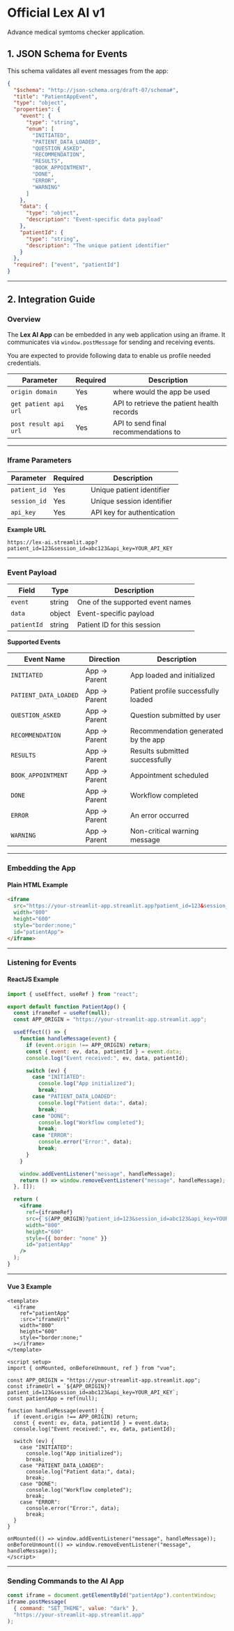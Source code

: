 # Official Lex AI v1

Advance medical symtoms checker application.


## 1. JSON Schema for Events

This schema validates all event messages from the app:

```json
{
  "$schema": "http://json-schema.org/draft-07/schema#",
  "title": "PatientAppEvent",
  "type": "object",
  "properties": {
    "event": {
      "type": "string",
      "enum": [
        "INITIATED",
        "PATIENT_DATA_LOADED",
        "QUESTION_ASKED",
        "RECOMMENDATION",
        "RESULTS",
        "BOOK_APPOINTMENT",
        "DONE",
        "ERROR",
        "WARNING"
      ]
    },
    "data": {
      "type": "object",
      "description": "Event-specific data payload"
    },
    "patientId": {
      "type": "string",
      "description": "The unique patient identifier"
    }
  },
  "required": ["event", "patientId"]
}
```


---

## 2. Integration Guide

### Overview

The **Lex AI App** can be embedded in any web application using an iframe. It communicates via `window.postMessage` for sending and receiving events.

You are expected to provide following data to enable us profile needed credentials.


| Parameter    | Required | Description                |
| ------------ | -------- | -------------------------- |
| `origin domain` | Yes      | where would the app be used  |
| `get patient api url` | Yes      | API to retrieve the patient health records  |
| `post result api url`    | Yes      | API to send final recommendations to |

---

### Iframe Parameters

| Parameter    | Required | Description                |
| ------------ | -------- | -------------------------- |
| `patient_id` | Yes      | Unique patient identifier  |
| `session_id` | Yes      | Unique session identifier  |
| `api_key`    | Yes      | API key for authentication |

**Example URL**

```
https://lex-ai.streamlit.app?patient_id=123&session_id=abc123&api_key=YOUR_API_KEY
```

---

### Event Payload

| Field       | Type   | Description                      |
| ----------- | ------ | -------------------------------- |
| `event`     | string | One of the supported event names |
| `data`      | object | Event-specific payload           |
| `patientId` | string | Patient ID for this session      |

**Supported Events**

| Event Name            | Direction    | Description                         |
| --------------------- | ------------ | ----------------------------------- |
| `INITIATED`           | App → Parent | App loaded and initialized          |
| `PATIENT_DATA_LOADED` | App → Parent | Patient profile successfully loaded |
| `QUESTION_ASKED`      | App → Parent | Question submitted by user          |
| `RECOMMENDATION`      | App → Parent | Recommendation generated by the app |
| `RESULTS`             | App → Parent | Results submitted successfully      |
| `BOOK_APPOINTMENT`    | App → Parent | Appointment scheduled               |
| `DONE`                | App → Parent | Workflow completed                  |
| `ERROR`               | App → Parent | An error occurred                   |
| `WARNING`             | App → Parent | Non-critical warning message        |

---

### Embedding the App

#### Plain HTML Example

```html
<iframe
  src="https://your-streamlit-app.streamlit.app?patient_id=123&session_id=abc123&api_key=YOUR_API_KEY"
  width="800"
  height="600"
  style="border:none;"
  id="patientApp">
</iframe>
```

---

### Listening for Events

#### ReactJS Example

```jsx
import { useEffect, useRef } from "react";

export default function PatientApp() {
  const iframeRef = useRef(null);
  const APP_ORIGIN = "https://your-streamlit-app.streamlit.app";

  useEffect(() => {
    function handleMessage(event) {
      if (event.origin !== APP_ORIGIN) return;
      const { event: ev, data, patientId } = event.data;
      console.log("Event received:", ev, data, patientId);

      switch (ev) {
        case "INITIATED":
          console.log("App initialized");
          break;
        case "PATIENT_DATA_LOADED":
          console.log("Patient data:", data);
          break;
        case "DONE":
          console.log("Workflow completed");
          break;
        case "ERROR":
          console.error("Error:", data);
          break;
      }
    }

    window.addEventListener("message", handleMessage);
    return () => window.removeEventListener("message", handleMessage);
  }, []);

  return (
    <iframe
      ref={iframeRef}
      src={`${APP_ORIGIN}?patient_id=123&session_id=abc123&api_key=YOUR_API_KEY`}
      width="800"
      height="600"
      style={{ border: "none" }}
      id="patientApp"
    />
  );
}
```

---

#### Vue 3 Example

```edge
<template>
  <iframe
    ref="patientApp"
    :src="iframeUrl"
    width="800"
    height="600"
    style="border:none;"
  ></iframe>
</template>

<script setup>
import { onMounted, onBeforeUnmount, ref } from "vue";

const APP_ORIGIN = "https://your-streamlit-app.streamlit.app";
const iframeUrl = `${APP_ORIGIN}?patient_id=123&session_id=abc123&api_key=YOUR_API_KEY`;
const patientApp = ref(null);

function handleMessage(event) {
  if (event.origin !== APP_ORIGIN) return;
  const { event: ev, data, patientId } = event.data;
  console.log("Event received:", ev, data, patientId);

  switch (ev) {
    case "INITIATED":
      console.log("App initialized");
      break;
    case "PATIENT_DATA_LOADED":
      console.log("Patient data:", data);
      break;
    case "DONE":
      console.log("Workflow completed");
      break;
    case "ERROR":
      console.error("Error:", data);
      break;
  }
}

onMounted(() => window.addEventListener("message", handleMessage));
onBeforeUnmount(() => window.removeEventListener("message", handleMessage));
</script>
```

---

### Sending Commands to the AI App

```js
const iframe = document.getElementById("patientApp").contentWindow;
iframe.postMessage(
  { command: "SET_THEME", value: "dark" },
  "https://your-streamlit-app.streamlit.app"
);
```

